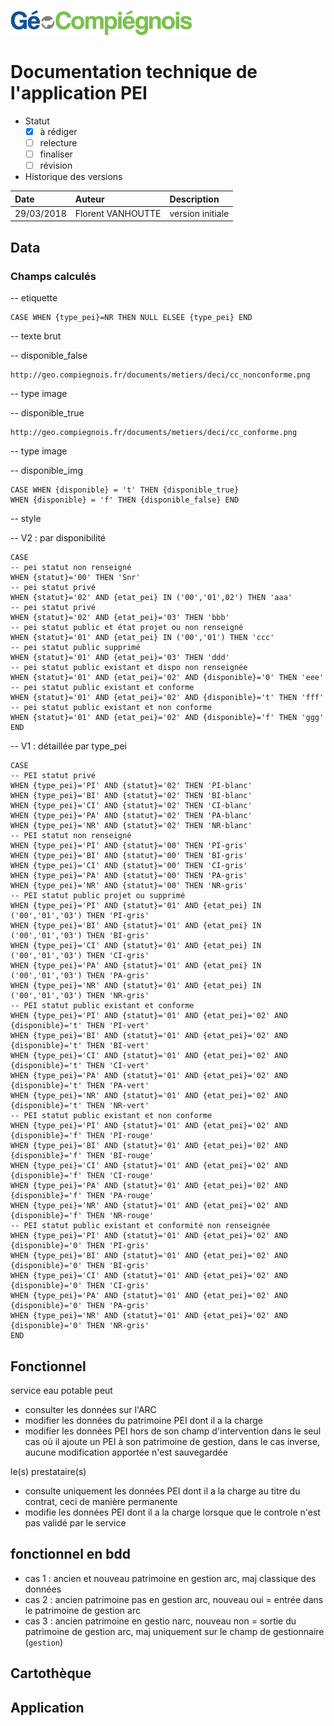 ![GeoCompiegnois](img/Logo_web-GeoCompiegnois.png)

# Documentation technique de l'application PEI

* Statut
  - [x] à rédiger
  - [ ] relecture
  - [ ] finaliser
  - [ ] révision
  
* Historique des versions

|Date | Auteur | Description
|:---|:---|:---|
|29/03/2018|Florent VANHOUTTE|version initiale|

## Data

### Champs calculés

-- etiquette

    CASE WHEN {type_pei}=NR THEN NULL ELSEE {type_pei} END

-- texte brut

-- disponible_false

    http://geo.compiegnois.fr/documents/metiers/deci/cc_nonconforme.png

-- type image

-- disponible_true

    http://geo.compiegnois.fr/documents/metiers/deci/cc_conforme.png

-- type image

-- disponible_img

    CASE WHEN {disponible} = 't' THEN {disponible_true} 
    WHEN {disponible} = 'f' THEN {disponible_false} END


-- style

-- V2 : par disponibilité

    CASE
    -- pei statut non renseigné
    WHEN {statut}='00' THEN 'Snr'
    -- pei statut privé
    WHEN {statut}='02' AND {etat_pei} IN ('00','01',02') THEN 'aaa'
    -- pei statut privé
    WHEN {statut}='02' AND {etat_pei}='03' THEN 'bbb'
    -- pei statut public et état projet ou non renseigné
    WHEN {statut}='01' AND {etat_pei} IN ('00','01') THEN 'ccc'
    -- pei statut public supprimé
    WHEN {statut}='01' AND {etat_pei}='03' THEN 'ddd'
    -- pei statut public existant et dispo non renseignée
    WHEN {statut}='01' AND {etat_pei}='02' AND {disponible}='0' THEN 'eee'
    -- pei statut public existant et conforme
    WHEN {statut}='01' AND {etat_pei}='02' AND {disponible}='t' THEN 'fff'
    -- pei statut public existant et non conforme
    WHEN {statut}='01' AND {etat_pei}='02' AND {disponible}='f' THEN 'ggg' 
    END

-- V1 : détaillée par type_pei

    CASE
    -- PEI statut privé
    WHEN {type_pei}='PI' AND {statut}='02' THEN 'PI-blanc'
    WHEN {type_pei}='BI' AND {statut}='02' THEN 'BI-blanc'
    WHEN {type_pei}='CI' AND {statut}='02' THEN 'CI-blanc'
    WHEN {type_pei}='PA' AND {statut}='02' THEN 'PA-blanc'
    WHEN {type_pei}='NR' AND {statut}='02' THEN 'NR-blanc'
    -- PEI statut non renseigné
    WHEN {type_pei}='PI' AND {statut}='00' THEN 'PI-gris'
    WHEN {type_pei}='BI' AND {statut}='00' THEN 'BI-gris'
    WHEN {type_pei}='CI' AND {statut}='00' THEN 'CI-gris'
    WHEN {type_pei}='PA' AND {statut}='00' THEN 'PA-gris'
    WHEN {type_pei}='NR' AND {statut}='00' THEN 'NR-gris'
    -- PEI statut public projet ou supprimé
    WHEN {type_pei}='PI' AND {statut}='01' AND {etat_pei} IN ('00','01','03') THEN 'PI-gris'
    WHEN {type_pei}='BI' AND {statut}='01' AND {etat_pei} IN ('00','01','03') THEN 'BI-gris'
    WHEN {type_pei}='CI' AND {statut}='01' AND {etat_pei} IN ('00','01','03') THEN 'CI-gris'
    WHEN {type_pei}='PA' AND {statut}='01' AND {etat_pei} IN ('00','01','03') THEN 'PA-gris'
    WHEN {type_pei}='NR' AND {statut}='01' AND {etat_pei} IN ('00','01','03') THEN 'NR-gris'
    -- PEI statut public existant et conforme
    WHEN {type_pei}='PI' AND {statut}='01' AND {etat_pei}='02' AND {disponible}='t' THEN 'PI-vert'
    WHEN {type_pei}='BI' AND {statut}='01' AND {etat_pei}='02' AND {disponible}='t' THEN 'BI-vert'
    WHEN {type_pei}='CI' AND {statut}='01' AND {etat_pei}='02' AND {disponible}='t' THEN 'CI-vert'
    WHEN {type_pei}='PA' AND {statut}='01' AND {etat_pei}='02' AND {disponible}='t' THEN 'PA-vert'
    WHEN {type_pei}='NR' AND {statut}='01' AND {etat_pei}='02' AND {disponible}='t' THEN 'NR-vert'
    -- PEI statut public existant et non conforme
    WHEN {type_pei}='PI' AND {statut}='01' AND {etat_pei}='02' AND {disponible}='f' THEN 'PI-rouge'
    WHEN {type_pei}='BI' AND {statut}='01' AND {etat_pei}='02' AND {disponible}='f' THEN 'BI-rouge'
    WHEN {type_pei}='CI' AND {statut}='01' AND {etat_pei}='02' AND {disponible}='f' THEN 'CI-rouge'
    WHEN {type_pei}='PA' AND {statut}='01' AND {etat_pei}='02' AND {disponible}='f' THEN 'PA-rouge'
    WHEN {type_pei}='NR' AND {statut}='01' AND {etat_pei}='02' AND {disponible}='f' THEN 'NR-rouge'
    -- PEI statut public existant et conformité non renseignée
    WHEN {type_pei}='PI' AND {statut}='01' AND {etat_pei}='02' AND {disponible}='0' THEN 'PI-gris'
    WHEN {type_pei}='BI' AND {statut}='01' AND {etat_pei}='02' AND {disponible}='0' THEN 'BI-gris'
    WHEN {type_pei}='CI' AND {statut}='01' AND {etat_pei}='02' AND {disponible}='0' THEN 'CI-gris'
    WHEN {type_pei}='PA' AND {statut}='01' AND {etat_pei}='02' AND {disponible}='0' THEN 'PA-gris'
    WHEN {type_pei}='NR' AND {statut}='01' AND {etat_pei}='02' AND {disponible}='0' THEN 'NR-gris'
    END


## Fonctionnel

service eau potable peut
- consulter les données sur l'ARC
- modifier les données du patrimoine PEI dont il a la charge
- modifier les données PEI hors de son champ d'intervention dans le seul cas où il ajoute un PEI à son patrimoine de gestion, dans le cas inverse, aucune modification apportée n'est sauvegardée

le(s) prestataire(s)
- consulte uniquement les données PEI dont il a la charge au titre du contrat, ceci de manière permanente
- modifie les données PEI dont il a la charge lorsque que le controle n'est pas validé par le service 


## fonctionnel en bdd

- cas 1 : ancien et nouveau patrimoine en gestion arc, maj classique des données
- cas 2 : ancien patrimoine pas en gestion arc, nouveau oui = entrée dans le patrimoine de gestion arc
- cas 3 : ancien patrimoine en gestio narc, nouveau non = sortie du patrimoine de gestion arc, maj uniquement sur le champ de gestionnaire (`gestion`)



## Cartothèque

## Application
